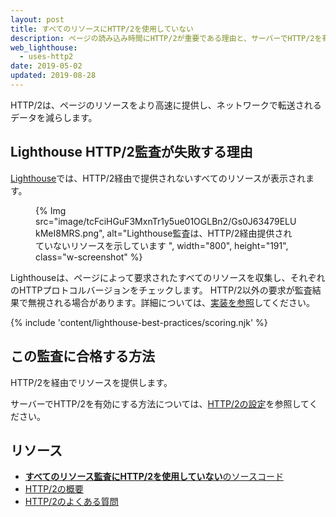 ```yaml
---
layout: post
title: すべてのリソースにHTTP/2を使用していない
description: ページの読み込み時間にHTTP/2が重要である理由と、サーバーでHTTP/2を有効にする方法。
web_lighthouse:
  - uses-http2
date: 2019-05-02
updated: 2019-08-28
---
```


HTTP/2は、ページのリソースをより高速に提供し、ネットワークで転送されるデータを減らします。

## Lighthouse HTTP/2監査が失敗する理由

[Lighthouse](https://developers.google.com/web/tools/lighthouse/)では、HTTP/2経由で提供されないすべてのリソースが表示されます。

<figure class="w-figure">{% Img src="image/tcFciHGuF3MxnTr1y5ue01OGLBn2/Gs0J63479ELUkMeI8MRS.png", alt="Lighthouse監査は、HTTP/2経由提供されていないリソースを示しています ", width="800", height="191", class="w-screenshot" %}</figure>

Lighthouseは、ページによって要求されたすべてのリソースを収集し、それぞれのHTTPプロトコルバージョンをチェックします。 HTTP/2以外の要求が監査結果で無視される場合があります。詳細については、[実装を参照](https://github.com/GoogleChrome/lighthouse/blob/9fad007174f240982546887a7e97f452e0eeb1d1/lighthouse-core/audits/dobetterweb/uses-http2.js#L138)してください。

{% include 'content/lighthouse-best-practices/scoring.njk' %}

## この監査に合格する方法

HTTP/2を経由でリソースを提供します。

サーバーでHTTP/2を有効にする方法については、[HTTP/2の設定](https://dassur.ma/things/h2setup/)を参照してください。

## リソース

- [**すべてのリソース監査にHTTP/2を使用していない**のソースコード](https://github.com/GoogleChrome/lighthouse/blob/master/lighthouse-core/audits/dobetterweb/uses-http2.js)
- [HTTP/2の概要](https://developers.google.com/web/fundamentals/performance/http2/)
- [HTTP/2のよくある質問](https://http2.github.io/faq/)
